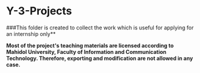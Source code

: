 # Y-3-Projects
###This folder is created to collect the work which is useful for applying for an internship only**

**Most of the project's teaching materials are licensed according to Mahidol University, Faculty of Information and Communication Technology. Therefore, exporting and modification are not allowed in any case.**
